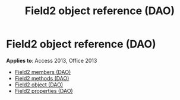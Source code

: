 ﻿---
title: Field2 object reference (DAO)
TOCTitle: Field2 Object
ms:assetid: 1f2fde45-577d-4f53-9652-1307ac038f87
ms:mtpsurl: https://msdn.microsoft.com/library/Dn123963(v=office.15)
ms:contentKeyID: 52071602
ms.date: 09/18/2015
mtps_version: v=office.15
---

# Field2 object reference (DAO)

**Applies to**: Access 2013, Office 2013

- [Field2 members (DAO)](field2-members-dao.md)
- [Field2 methods (DAO)](field2-methods-dao.md)
- [Field2 object (DAO)](field2-object-dao.md)
- [Field2 properties (DAO)](field2-properties-dao.md)


